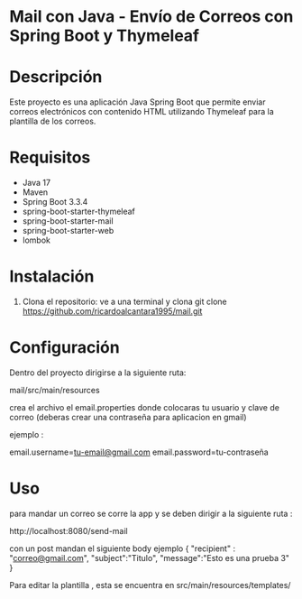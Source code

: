 # Mail con Java - Envío de Correos con Spring Boot y Thymeleaf

# Descripción
Este proyecto es una aplicación Java Spring Boot que permite enviar correos electrónicos con contenido HTML utilizando Thymeleaf para la plantilla de los correos.

# Requisitos

- Java 17
- Maven
- Spring Boot 3.3.4
- spring-boot-starter-thymeleaf
- spring-boot-starter-mail
- spring-boot-starter-web
- lombok
# Instalación

1. Clona el repositorio:
ve a una terminal y clona
git clone https://github.com/ricardoalcantara1995/mail.git

# Configuración

Dentro del proyecto dirigirse a la siguiente ruta:

mail/src/main/resources

crea el archivo el email.properties
donde colocaras tu usuario y clave de correo (deberas crear una contraseña para aplicacion en gmail) 

ejemplo : 

email.username=tu-email@gmail.com
email.password=tu-contraseña

# Uso
para mandar un correo se corre la app y se deben dirigir a la siguiente ruta : 

http://localhost:8080/send-mail

con un post mandan el siguiente body
ejemplo
{
    "recipient" : "correo@gmail.com",
    "subject":"Titulo",
    "message":"Esto es una prueba 3"
}

Para editar la plantilla , esta se encuentra en src/main/resources/templates/
